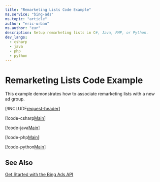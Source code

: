 ```yaml
---
title: "Remarketing Lists Code Example"
ms.service: "bing-ads"
ms.topic: "article"
author: "eric-urban"
ms.author: "eur"
description: Setup remarketing lists in C#, Java, PHP, or Python.
dev_langs:
  - csharp
  - java
  - php
  - python
---
```

# Remarketing Lists Code Example
This example demonstrates how to associate remarketing lists with a new ad group.

[!INCLUDE[request-header](./includes/code-tips.md)]

[!code-csharp[Main](../../../BingAds-dotNet-SDK/examples/BingAdsExamples/BingAdsExamplesLibrary/v13/RemarketingLists.cs)]

[!code-java[Main](../../../BingAds-Java-SDK/examples/BingAdsDesktopApp/src/main/java/com/microsoft/bingads/examples/v13/RemarketingLists.java)]

[!code-php[Main](../../../BingAds-PHP-SDK/samples/V13/RemarketingLists.php)]

[!code-python[Main](../../../BingAds-Python-SDK/examples/v13/remarketing_lists.py)]

## See Also
[Get Started with the Bing Ads API](get-started.md)  
